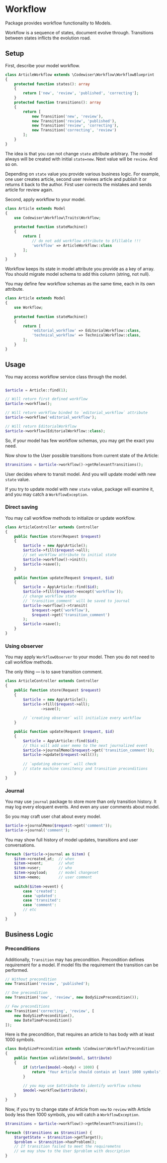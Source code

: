 # Workflow

Package provides workflow functionality to Models.

Workflow is a sequence of states, document evolve through. 
Transitions between states inflicts the evolution road.


## Setup

First, describe your model workflow.

```php
class ArticleWorkflow extends \Codewiser\Workflow\WorkflowBlueprint
{
    protected function states(): array
    {
        return ['new', 'review', 'published', 'correcting'];
    }
    protected function transitions(): array
    {
        return [
            new Transition('new', 'review'),
            new Transition('review', 'published'),
            new Transition('review', 'correcting'),
            new Transition('correcting', 'review')
        ];
    }
}
```

The idea is that you can not change `state` attribute arbitrary.
The model always will be created with initial `state=new`.
Next value will be `review`. And so on.

Depending on `state` value you provide various business logic.
For example, one user creates article, 
second user reviews article 
and publish it or returns it back to the author.
First user corrects the mistakes and sends article for review again.

Second, apply workflow to your model.

```php
class Article extends Model
{
    use Codewiser\Workflow\Traits\Workflow;
    
    protected function stateMachine()
    {
        return [
            // do not add workflow attribute to $fillable !!!
            'workflow' => ArticleWorkflow::class
        ];
    }
}
```

Workflow keeps its state in model attribute you provide as a key of array.
You should migrate model schema to add this column (string, not null).

You may define few workflow schemas as the same time, each in its own attribute.

```php
class Article extends Model
{
    use Workflow;
    
    protected function stateMachine()
    {
        return [
            'editorial_workflow' => EditorialWorkflow::class,
            'technical_workflow' => TechnicalWorkflow::class,
        ];
    }
}
```

## Usage

You may access workflow service class through the model.

```php

$article = Article::find(1);

// Will return first defined workflow
$article->workflow(); 

// Will return workflow binded to `editorial_workflow` attribute
$article->workflow('editorial_workflow'); 

// Will return EditorialWorkflow
$article->workflow(EditorialWorkflow::class); 

```

So, if your model has few workflow schemas, you may get the exact you need. 

Now show to the User possible transitions from current state of the Article:

```php
$transitions = $article->workflow()->getRelevantTransitions();
```

User decides where to transit model. And you will update model with new `state` value.

If you try to update model with new `state` value, 
package will examine it, 
and you may catch a `WorkflowException`.

### Direct saving

You may call workflow methods to initialize or update workflow.

```php
class ArticleController extends Controller
{
    public function store(Request $request)
    {
        $article = new App\Article();
        $article->fill($request->all);
        // set workflow attribute to initial state
        $article->workflow()->init();
        $article->save();
    }

    public function update(Request $request, $id)
    {
        $article = App\Article::find($id);
        $article->fill($request->except('workflow'));
        // change workflow state 
        // `transition_comment` will be saved to journal
        $article->worflow()->transit(
            $request->get('workflow'), 
            $request->get('transition_comment')
        );
        $article->save();
    }
}
```

### Using observer

You may apply `WorkflowObserver` to your model. 
Then you do not need to call workflow methods.

The only thing — is to save transition comment.

```php
class ArticleController extends Controller
{
    public function store(Request $request)
    {
        $article = new App\Article();
        $article->fill($request->all);
                ->save();
        
        // `creating observer` will initialize every workflow
    }

    public function update(Request $request, $id)
    {
        $article = App\Article::find($id);
        // this will add user memo to the next journalized event
        $article->journalMemo($request->get('transition_comment'));
        $article->update($request->all());
    
        // `updating observer` will check 
        // state machine consitency and transition preconditions 
    }
}
```

### Journal

You may use `journal` package to store more than only transition history.
It may log every eloquent events. And even any user comments about model.

So you may craft user chat about every model.

```php
$article->journalMemo($request->get('comment'));
$article->journal('comment');
```

You may show full history of model updates, transitions and user conversations.

```php
foreach ($article->journal as $item) {
    $item->created_at;  // when
    $item->event;       // what
    $item->user;        // who
    $item->payload;     // model changeset
    $item->memo;        // user comment
    
    switch($item->event) {
        case 'created':
        case 'updated':
        case 'transited':
        case 'comment':
        // etc
    }
}

```

## Business Logic

### Preconditions

Additionally, `Transition` may has precondition. 
Precondition defines requirement for a model. If model fits the requirement the transition can be performed.

```php
// Without precondition
new Transition('review', 'published');

// One precondition
new Transition('new', 'review', new BodySizePrecondition());

// Few preconditions 
new Transition('correcting', 'review', [
    new BodySizePrecondition(),
    new DateTimePrecondition()
]); 
```

Here is the precondition, that requires an article to has body with at least 1000 symbols.

```php
class BodySizePrecondition extends \Codewiser\Workflow\Precondition
{
    public function validate($model, $attribute)
    {
        if (strlen($model->body) < 1000) {
            return 'Your Article should contain at least 1000 symbols';
        }
        
        // you may use $attribute to identify workflow schema
        $model->workflow($attribute);
    }
}
```

Now, if you try to change state of Article from `new` to `review` 
with Article body less then 1000 symbols, you will catch a `WorkflowException`.

```php
$transitions = $article->workflow()->getRelevantTransitions();

foreach ($transitions as $transition) {
    $targetState = $transition->getTarget();
    $problem = $transition->hasProblem(); 
    // If transition failed to meet the requiremetns 
    // we may show to the User $problem with description
}

```
